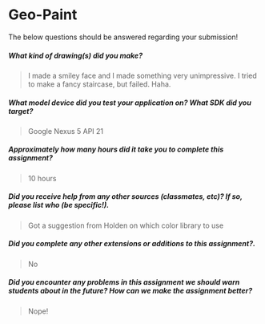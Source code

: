 # Geo-Paint

The below questions should be answered regarding your submission!

##### What kind of drawing(s) did you make? #####
> I made a smiley face and I made something very unimpressive. I tried to make a fancy staircase, but failed. Haha.


##### What model device did you test your application on? What SDK did you target? #####
> Google Nexus 5 API 21


##### Approximately how many hours did it take you to complete this assignment? #####
> 10 hours


##### Did you receive help from any other sources (classmates, etc)? If so, please list who (be specific!). #####
> Got a suggestion from Holden on which color library to use


##### Did you complete any other extensions or additions to this assignment?. #####
> No


##### Did you encounter any problems in this assignment we should warn students about in the future? How can we make the assignment better? #####
> Nope!
